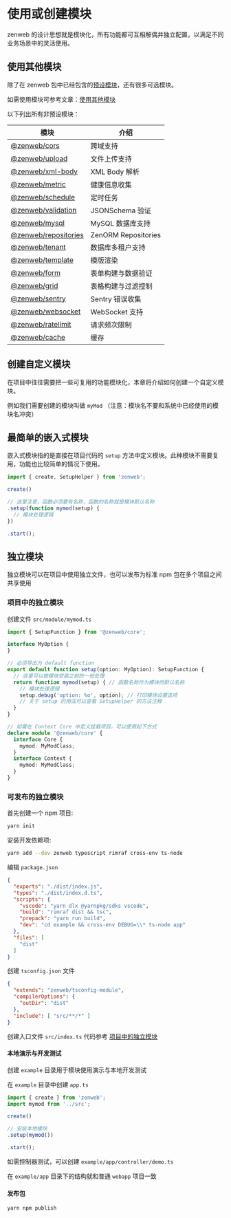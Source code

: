 # 使用或创建模块

zenweb 的设计思想就是模块化，所有功能都可互相解偶并独立配置，以满足不同业务场景中的灵活使用。

## 使用其他模块

除了在 zenweb 包中已经包含的[预设模块](../modules/zenweb#内置模块)，还有很多可选模块。

如需使用模块可参考文章：[使用其他模块](../modules/zenweb#使用其他模块)

以下列出所有非预设模块：

| 模块 | 介绍 |
| ---- | ---- |
| [@zenweb/cors](../modules/cors) | 跨域支持
| [@zenweb/upload](../modules/upload) | 文件上传支持
| [@zenweb/xml-body](../modules/xml-body) | XML Body 解析
| [@zenweb/metric](../modules/metric) | 健康信息收集
| [@zenweb/schedule](../modules/schedule) | 定时任务
| [@zenweb/validation](../modules/validation) | JSONSchema 验证
| [@zenweb/mysql](../modules/mysql) | MySQL 数据库支持
| [@zenweb/repositories](../modules/repositories) | ZenORM Repositories
| [@zenweb/tenant](../modules/tenant) | 数据库多租户支持
| [@zenweb/template](../modules/template) | 模版渲染
| [@zenweb/form](../modules/form) | 表单构建与数据验证
| [@zenweb/grid](../modules/grid) | 表格构建与过滤控制
| [@zenweb/sentry](../modules/sentry) | Sentry 错误收集
| [@zenweb/websocket](../modules/websocket) | WebSocket 支持
| [@zenweb/ratelimit](../modules/ratelimit) | 请求频次限制
| [@zenweb/cache](../modules/cache) | 缓存

## 创建自定义模块

在项目中往往需要把一些可复用的功能模块化，本章将介绍如何创建一个自定义模块。

例如我们需要创建的模块叫做 `myMod` （注意：模块名不要和系统中已经使用的模块名冲突）

## 最简单的嵌入式模块

嵌入式模块指的是直接在项目代码的 `setup` 方法中定义模块。此种模块不需要复用，功能也比较简单的情况下使用。

```ts
import { create, SetupHelper } from 'zenweb';

create()

// 这里注意，函数必须要有名称，函数的名称就是模块默认名称
.setup(function mymod(setup) {
  // 模块处理逻辑
})

.start();
```

## 独立模块

独立模块可以在项目中使用独立文件，也可以发布为标准 npm 包在多个项目之间共享使用

### 项目中的独立模块

创建文件 `src/module/mymod.ts`

```ts title="src/module/mymod.ts"
import { SetupFunction } from '@zenweb/core';

interface MyOption {
}

// 必须导出为 default function
export default function setup(option: MyOption): SetupFunction {
  // 这里可以做模块安装之前的一些处理
  return function mymod(setup) { // 函数名称作为模块的默认名称
    // 模块处理逻辑
    setup.debug('option: %o', option); // 打印模块设置选项
    // 关于 setup 的用法可以查看 SetupHelper 的方法注释
  }
}

// 如需在 Context Core 中定义挂载项目，可以使用如下方式
declare module '@zenweb/core' {
  interface Core {
    mymod: MyModClass;
  }
  interface Context {
    mymod: MyModClass;
  }
}
```

### 可发布的独立模块

首先创建一个 npm 项目:

```bash
yarn init
```

安装开发依赖项:

```bash
yarn add --dev zenweb typescript rimraf cross-env ts-node
```

编辑 `package.json`

```json
{
  "exports": "./dist/index.js",
  "types": "./dist/index.d.ts",
  "scripts": {
    "vscode": "yarn dlx @yarnpkg/sdks vscode",
    "build": "rimraf dist && tsc",
    "prepack": "yarn run build",
    "dev": "cd example && cross-env DEBUG=\\* ts-node app"
  },
  "files": [
    "dist"
  ]
}
```

创建 `tsconfig.json` 文件

```json
{
  "extends": "zenweb/tsconfig-module",
  "compilerOptions": {
    "outDir": "dist"
  },
  "include": [ "src/**/*" ]
}
```

创建入口文件 `src/index.ts` 代码参考 [项目中的独立模块](#项目中的独立模块)

#### 本地演示与开发测试 

创建 `example` 目录用于模块使用演示与本地开发测试

在 `example` 目录中创建 `app.ts`

```ts title="example/app.ts"
import { create } from 'zenweb';
import mymod from '../src';

create()

// 安装本地模块
.setup(mymod())

.start();
```

如需控制器测试，可以创建 `example/app/controller/demo.ts`

在 `example/app` 目录下的结构就和普通 `webapp` 项目一致

#### 发布包

```bash
yarn npm publish
```
